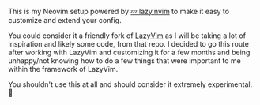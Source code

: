 This is my Neovim setup powered by [💤 lazy.nvim](https://github.com/folke/lazy.nvim) to make it easy to customize and extend your config.

You could consider it a friendly fork of [LazyVim](https://github.com/LazyVim/LazyVim) as I will be taking a lot of inspiration and likely some code, from that repo. I decided to go this route after working with LazyVim and customizing it for a few months and being unhappy/not knowing how to do a few things that were important to me within the framework of LazyVim.

You shouldn't use this at all and should consider it extremely experimental. 🫣

